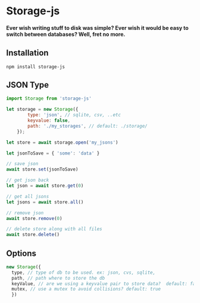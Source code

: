 Storage-js
=======
#### Ever wish writing stuff to disk was simple? Ever wish it would be easy to switch between databases? Well, fret no more. 


## Installation
```
npm install storage-js
```
## JSON Type
```javascript
import Storage from 'storage-js'

let storage = new Storage({
        type: 'json', // sqlite, csv, ..etc
        keyvalue: false,
        path: './my_storages', // default: ./storage/
    });

let store = await storage.open('my_jsons')

let jsonToSave = { 'some': 'data' }

// save json
await store.set(jsonToSave)

// get json back
let json = await store.get(0)

// get all jsons
let jsons = await store.all()

// remove json
await store.remove(0)

// delete store along with all files
await store.delete()

```

## Options
```javascript
new Storage({
  type, // type of db to be used. ex: json, cvs, sqlite,               
  path, // path where to store the db                   
  keyValue, // are we using a keyvalue pair to store data?  default: false           
  mutex, // use a mutex to avoid collisions? default: true
  })
```
